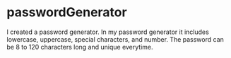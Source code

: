 # passwordGenerator
I created a password generator. In my password generator it includes lowercase, uppercase, special characters, and number. The password can be 8 to 120 characters long and unique everytime.
